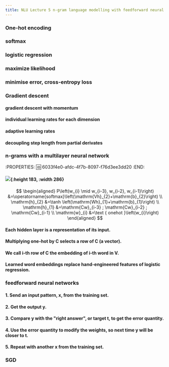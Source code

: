 ```yaml
---
title: NLU Lecture 5 n-gram language modelling with feedforward neural networks
---
```


### One-hot encoding
### softmax
### logistic regression
### maximize likelihood
### minimise error, cross-entropy loss
### Gradient descent
#### gradient descent with momentum
#### individual learning rates for each dimension
#### adaptive learning rates
#### decoupling step length from partial derivates
### n-grams with a multilayer neural network
:PROPERTIES:
:id: 6033f4e0-afdc-4f7b-8097-f76d3ee3dd20
:END:
#### ![](https://gitee.com/zhang-weijian-97/pic-go-bed/raw/master/assets/20210222181532.png){:height 183, :width 286}
####
$$
\begin{aligned}
P\left(w_{i} \mid w_{i-3}, w_{i-2}, w_{i-1}\right) &=\operatorname{softmax}\left(\mathrm{Vh}_{2}+\mathrm{b}_{2}\right) \\
\mathrm{h}_{2} &=\tanh \left(\mathrm{Wh}_{1}+\mathrm{b}_{1}\right) \\
\mathrm{h}_{1} &=\mathrm{Cw}_{i-3} ; \mathrm{Cw}_{i-2} ; \mathrm{Cw}_{i-1} \\
\mathrm{w}_{i} &=\text { onehot }\left(w_{i}\right)
\end{aligned}
$$
#### Each hidden layer is a **representation** of its input.
#### Multiplying one-hot by C selects a row of C (a vector).
#### We call i-th row of C the **embedding** of i-th word in V.
#### Learned **word embeddings** replace hand-engineered features of logistic regression.
### feedforward neural networks
#### 1. Send an input pattern, x, from the training set.
#### 2. Get the output y.
#### 3. Compare y with the "right answer", or target t, to get the error quantity.
#### 4. Use the error quantity to modify the weights, so next time y will be closer to t.
#### 5. Repeat with another x from the training set.
### SGD